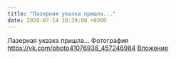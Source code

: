 ```yaml
---
title: "Лазерная указка пришла..."
date: 2020-07-14 10:39:00 +0300
---
```


Лазерная указка пришла...
Фотография
<a class="vk-attach" href="https://vk.com/photo41076938_457246984">https://vk.com/photo41076938_457246984</a>
<a class="vk-attach" href="https://vk.com/photo41076938_457246984">Вложение</a>
